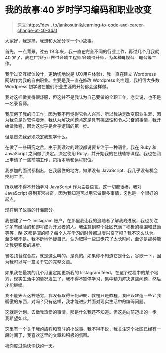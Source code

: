 # 我的故事:40 岁时学习编码和职业改变

> 原文:[https://dev . to/jankosutnik/learning-to-code-and-career-change-at-40-34af](https://dev.to/jankosutnik/learning-to-code-and-career-change-at-40-34af)

大家好，我是简，我想和大家分享一个小故事。

首先，一点背景。过去 19 年来，我一直在完全不同的行业工作，再过几个月我就 40 岁了。我在广播行业做过音响工程师/音响设计师，为各种电视台、电台等工作。

我学过交互媒体设计，更确切地说是 UX(用户体验)，我一直在建立 Wordpress 网站作为我的自由职业。主要是我一直在修改 Wordpress 的主题，我相信大多数 Wordpress 初学者在他们职业生涯的开始都会这样做。

我对这样做变得很舒服，但这并不是我认为自己要做的全职工作，老实说，也不是一名录音师。

我厌倦了我的旧工作，因为我不再觉得它令人兴奋，所以我决定改变职业生涯，因为我总是对软件着迷，我认为解决问题肯定是具有挑战性和令人兴奋的事情，我开始做教程，因为这似乎是合乎逻辑的第一步。

但是首先我必须决定我想学什么。

在做了一些研究之后，由于我读过的建议都说要专注于一种语言，我在 Ruby 和 JavaScript 之间做了决定。决定使用 Ruby，并开始我的在线辅导课程。我也在网上申请了一些前端工作，包括本地和远程职位。

我参加的面试都指出，在我居住的地方，如果没有 JavaScript，我几乎没有机会找到工作。

所以我不得不开始学习 JavaScript 作为主要语言。这一切都很棒，我对 JavaScript 感到非常兴奋，因为我知道可以用它做很多事情，这也是一个很好的起点。

现在到了故事的忏悔部分。

我创建了一个 Instagram 账户，在那里我让我的追随者了解我的进展，我也关注许多有经验的和即将成为开发者的人。我注意到整个社区充满了积极的氛围和鼓励等等。酪
这都是真的吗？每个人在学习的时候都过度兴奋了吗？我不这么认为。至少我不是。我不断地怀疑自己，认为取得一些进步花了太长时间，至少是那种能让我更积极的进步。

冒名顶替综合症。就是这么叫的。是真的。如果你不知道它是什么，谷歌一下，因为我可以写一篇关于它的完整文章。

如果我在最初的几个月里定期更新我的 Instagram feed，在这个过程中的某个地方，现实生活中的情况发生了，我不得不暂停学习，集中精力解决这些问题，然后才能继续。

我不能失去这种感觉，我没有取得任何进展，教程只是教程。我应该建造一些让我骄傲的东西，对吗？只有这样，我才能进步并面对现实生活中的编码问题。

这就是计划。去做我热爱的事情。那是什么我还不知道。但这是向前迈出的一步。我希望如此。

这里有一个关于我的旅程和奋斗的小故事。我不得不说，我关注这个社区已经有一段时间了，我喜欢这里的文章和积极的氛围。

祝你度过愉快愉快的一天。